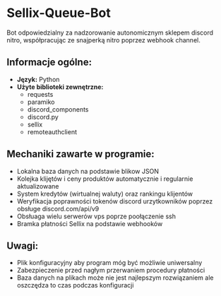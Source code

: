 # Sellix-Queue-Bot
Bot odpowiedzialny za nadzorowanie autonomicznym sklepem discord nitro, współpracując ze snajperką nitro poprzez webhook channel.

<h2>Informacje ogólne: </h2>
<ul>
<li> <b>Język:</b> Python </li>
<li> <b>Użyte biblioteki zewnętrzne:</b>
<ul>
    <li>requests</li>
    <li>paramiko</li>
    <li>discord_components</li>
    <li>discord.py</li>
    <li>sellix</li>
    <li>remoteauthclient</li>
</ul>
</ul>

<h2> Mechaniki zawarte w programie: </h2>
<ul>
    <li>Lokalna baza danych na podstawie blikow JSON</li>
    <li>Kolejka klijętów i ceny produktów automatycznie i regularnie aktualizowane</li>
    <li>System kredytów (wirtualnej waluty) oraz rankingu klijentów</li>
    <li>Weryfikacja poprawności tokenów discord urzytkowników poprzez obsługe discord.com/api/v9</li>
    <li>Obsłuaga wielu serwerów vps poprze poołączenie ssh</li>
    <li>Bramka płatności Sellix na podstawie webhooków</li>
</ul>

<h2>Uwagi: </h2>
<ul>
    <li>Plik konfiguracyjny aby program móg być możliwie uniwersalny</li>
    <li>Zabezpieczenie przed nagłym przerwaniem procedury płatności</li>
    <li>Baza danych na plikach może nie jest najlepszym rozwiązaniem ale oszczędza to czas podczas konfiguracji</li>
  </ul>
